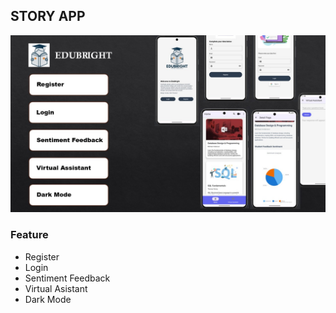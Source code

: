 ## STORY APP

<img src="./mockup.jpg"/>

### Feature

- Register
- Login
- Sentiment Feedback
- Virtual Asistant
- Dark Mode
  
